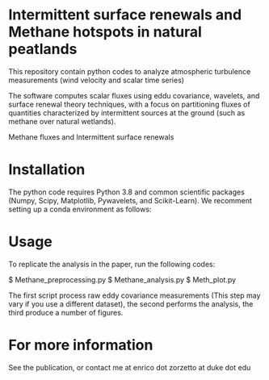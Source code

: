 # Intermittent surface renewals and Methane hotspots in natural peatlands 

This repository contain python codes to analyze atmospheric turbulence measurements (wind velocity and scalar time series)

The software computes scalar fluxes using eddu covariance, wavelets, and surface renewal theory techniques, with a focus on partitioning fluxes of quantities characterized by intermittent sources at the ground (such as methane over natural wetlands). 

Methane fluxes and Intermittent surface renewals

# Installation

The python code requires Python 3.8 and common scientific packages (Numpy, Scipy, Matplotlib, Pywavelets, and Scikit-Learn). We recomment setting up a conda environment as follows:


# Usage

To replicate the analysis in the paper, run the following codes:

$ Methane_preprocessing.py 
$ Methane_analysis.py
$ Meth_plot.py

The first script process raw eddy covariance measurements (This step may vary if you use a different dataset), the second performs the analysis, the third produce a number of figures.

# For more information

See the publication, or contact me at enrico dot zorzetto at duke dot edu

